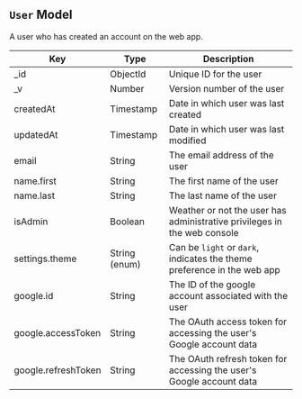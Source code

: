 ## `User` Model

A user who has created an account on the web app.

| Key            | Type          | Description |
| -------------- | ------------- | ----------- |
| _id            | ObjectId      | Unique ID for the user |
| _v             | Number        | Version number of the user |
| createdAt      | Timestamp     | Date in which user was last created |
| updatedAt      | Timestamp     | Date in which user was last modified |
| email          | String        | The email address of the user |
| name.first     | String        | The first name of the user |
| name.last      | String        | The last name of the user |
| isAdmin        | Boolean       | Weather or not the user has administrative privileges in the web console |
| settings.theme | String (enum) | Can be `light` or `dark`, indicates the theme preference in the web app |
| google.id      | String        | The ID of the google account associated with the user |
| google.accessToken | String    | The OAuth access token for accessing the user's Google account data |
| google.refreshToken | String   | The OAuth refresh token for accessing the user's Google account data |
